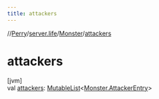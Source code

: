 ```yaml
---
title: attackers
---
```

//[Perry](../../../index.html)/[server.life](../index.html)/[Monster](index.html)/[attackers](attackers.html)



# attackers



[jvm]\
val [attackers](attackers.html): [MutableList](https://kotlinlang.org/api/latest/jvm/stdlib/kotlin.collections/-mutable-list/index.html)&lt;[Monster.AttackerEntry](-attacker-entry/index.html)&gt;




